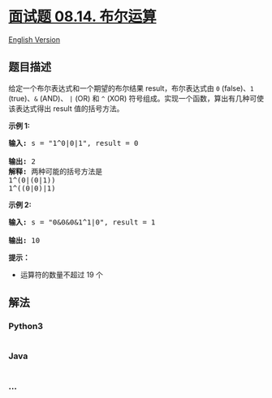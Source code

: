 # [面试题 08.14. 布尔运算](https://leetcode.cn/problems/boolean-evaluation-lcci)

[English Version](/lcci/08.14.Boolean%20Evaluation/README_EN.md)

## 题目描述

<!-- 这里写题目描述 -->
<p>给定一个布尔表达式和一个期望的布尔结果 result，布尔表达式由 <code>0</code> (false)、<code>1</code> (true)、<code>&amp;</code> (AND)、 <code>|</code> (OR) 和 <code>^</code> (XOR) 符号组成。实现一个函数，算出有几种可使该表达式得出 result 值的括号方法。</p>

<p><strong>示例 1:</strong></p>

<pre><strong>输入: </strong>s = &quot;1^0|0|1&quot;, result = 0

<strong>输出: </strong>2
<strong>解释:</strong>&nbsp;两种可能的括号方法是
1^(0|(0|1))
1^((0|0)|1)
</pre>

<p><strong>示例 2:</strong></p>

<pre><strong>输入: </strong>s = &quot;0&amp;0&amp;0&amp;1^1|0&quot;, result = 1

<strong>输出: </strong>10</pre>

<p><strong>提示：</strong></p>

<ul>
	<li>运算符的数量不超过 19 个</li>
</ul>

## 解法

<!-- 这里可写通用的实现逻辑 -->

<!-- tabs:start -->

### **Python3**

<!-- 这里可写当前语言的特殊实现逻辑 -->

```python

```

### **Java**

<!-- 这里可写当前语言的特殊实现逻辑 -->

```java

```

### **...**

```

```

<!-- tabs:end -->
